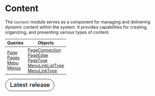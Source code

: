 # Content

The `Content` module serves as a component for managing and delivering dynamic content within the system. It provides capabilities for creating, organizing, and presenting various types of content.

| Queries                                                                        	| Objects                                        	| 
|-------------------------------------------------------------------------------	|-------------------------------------------------	|
| [Page](Queries/page.md)<br> [Pages](Queries/pages.md)<br> [Menu](Queries/menu.md)<br>[Menus](Queries/menus.md)| [PageConnection](Objects/PageConnection.md)<br> [PageEdge](Objects/PageEdge.md)<br> [PageType](Objects/PageType.md)<br> [MenuLinkListType](Objects/MenuLinkListType.md) <br>[MenuLinkType](Objects/MenuLinkType.md) |

[![Download module](../media/latest_release.png)](https://github.com/VirtoCommerce/vc-module-content/releases)
